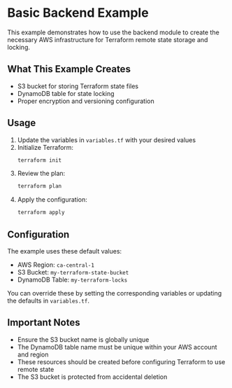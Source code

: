 # Basic Backend Example

This example demonstrates how to use the backend module to create the necessary AWS infrastructure for Terraform remote state storage and locking.

## What This Example Creates

- S3 bucket for storing Terraform state files
- DynamoDB table for state locking
- Proper encryption and versioning configuration

## Usage

1. Update the variables in `variables.tf` with your desired values
2. Initialize Terraform:
   ```bash
   terraform init
   ```
3. Review the plan:
   ```bash
   terraform plan
   ```
4. Apply the configuration:
   ```bash
   terraform apply
   ```

## Configuration

The example uses these default values:
- AWS Region: `ca-central-1`
- S3 Bucket: `my-terraform-state-bucket`
- DynamoDB Table: `my-terraform-locks`

You can override these by setting the corresponding variables or updating the defaults in `variables.tf`.

## Important Notes

- Ensure the S3 bucket name is globally unique
- The DynamoDB table name must be unique within your AWS account and region
- These resources should be created before configuring Terraform to use remote state
- The S3 bucket is protected from accidental deletion